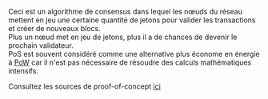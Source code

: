 Ceci est un algorithme de consensus dans lequel les nœuds du réseau mettent en jeu une certaine quantité de jetons pour valider les transactions et créer de nouveaux blocs.  
Plus un nœud met en jeu de jetons, plus il a de chances de devenir le prochain validateur.  
PoS est souvent considéré comme une alternative plus économe en énergie à [PoW](../proof-of-work) car il n'est pas nécessaire de résoudre des calculs mathématiques intensifs.

Consultez les sources de proof-of-concept [ici](poc.py)